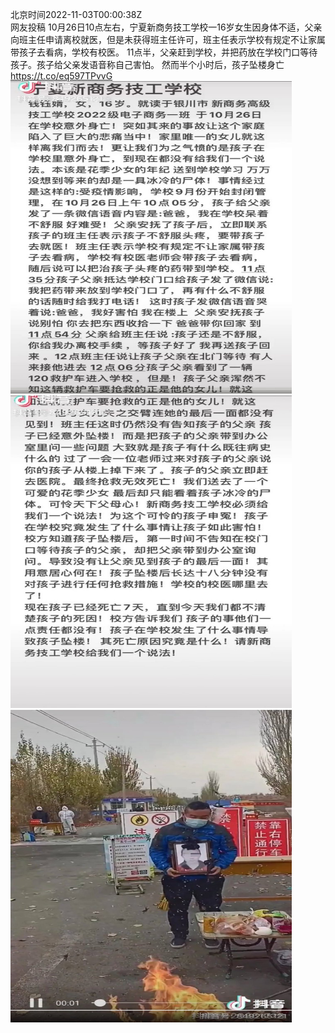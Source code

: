 北京时间2022-11-03T00:00:38Z<br>网友投稿
10月26日10点左右，宁夏新商务技工学校一16岁女生因身体不适，父亲向班主任申请离校就医，但是未获得班主任许可，班主任表示学校有规定不让家属带孩子去看病，学校有校医。
11点半，父亲赶到学校，并把药放在学校门口等待孩子。孩子给父亲发语音称自己害怕。
然而半个小时后，孩子坠楼身亡 https://t.co/eq597TPvvG<br><img src='/temp/image/2022/o-Month-11/1587837094902333440_0.jpg' width='450' height='500'><img src='/temp/image/2022/o-Month-11/1587837094902333440_1.jpg' width='450' height='500'><img src='/temp/image/2022/o-Month-11/1587837094902333440_2.jpg' width='450' height='500'><br><br>